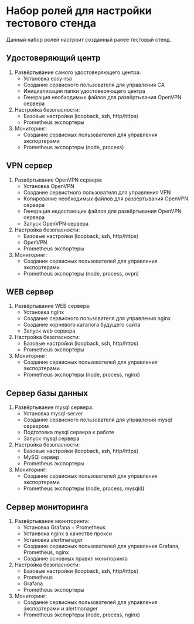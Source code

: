 # Набор ролей для настройки тестового стенда
Данный набор ролей настроит созданный ранее тестовый стенд. 

## Удостоверяющий центр
1. Развёртывание самого удостоверяющего центра:
    - Установка easy-rsa
    - Создание сервисного пользователя для управления CA
    - Инициализация папки удостоверяющего центра
    - Генерация необходимых файлов для развёртывания OpenVPN сервера
2. Настройка безопасности:
    - Базовые настройки (loopback, ssh, http/https)
    - Prometheus экспортеры
3. Мониторинг:
    - Создание сервисных пользователей для управления экспортерами
    - Prometheus экспортеры (node, process)

## VPN сервер
1. Развёртывание OpenVPN сервера:
    - Установка OpenVPN
    - Создание сервистного пользователя для управления VPN
    - Копирование необходимых файлов для развёртывания OpenVPN сервера
    - Генерация недостающих файлов для развёртывания OpenVPN сервера
    - Запуск OpenVPN сервера
2. Настройка безопасности:
    - Базовые настройки (loopback, ssh, http/https)
    - OpenVPN
    - Prometheus экспортеры
3. Мониторинг:
    - Создание сервисных пользователей для управления экспортерами
    - Prometheus экспортеры (node, process, ovpn)

## WEB сервер
1. Развёртывание WEB сервера:
    - Установка nginx
    - Создание сервисного пользователя для управления nginx
    - Создание корневого каталога будущего сайта
    - Запуск web сервера
2. Настройка безопасности:
    - Базовые настройки (loopback, ssh, http/https)
    - Prometheus экспортеры
3. Мониторинг:
    - Создание сервисных пользователей для управления экспортерами
    - Prometheus экспортеры (node, process, nginx)

## Сервер базы данных
1. Развёртывание mysql сервера:
    - Установка mysql-server
    - Создание сервисного пользователя для управления mysql сервером
    - Подготовка mysql сервера к работе
    - Запуск mysql сервера
2. Настройка безопасности:
    - Базовые настройки (loopback, ssh, http/https)
    - MySQl сервер
    - Prometheus экспортеры
3. Мониторинг:
    - Создание сервисных пользователей для управления экспортерами
    - Prometheus экспортеры (node, process, mysqld)

## Сервер мониторинга
1. Развёртывание мониторинга:
    - Установка Grafana + Prometheus
    - Устанвока nginx в качестве прокси
    - Установка alertmanager
    - Создание сервисных пользователей для управления Grafana, Prometheus, nginx
    - Создание основных правил мониторинга
2. Настройка безопасности:
    - Базовые настройки (loopback, ssh, http/https)
    - Prometheus
    - Grafana
    - Prometheus экспортеры
3. Мониторинг:
    - Создание сервисных пользователей для управления экспортерами и alertmanager
    - Prometheus экспортеры (node, process, nginx)